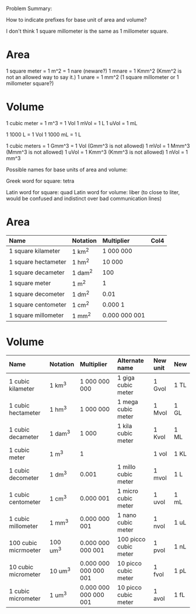 Problem Summary:

How to indicate prefixes for base unit of area and volume?

I don't think 1 square millometer is the same as 1 millometer square.

Area
====

1 square meter = 1 m^2 = 1 nare (neware?)
1 mnare = 1 Kmm^2 (Kmm^2 is not an allowed way to say it.)
1 unare = 1 mm^2 (1 square millometer or 1 millometer square?)

Volume
======

1 cubic meter = 1 m^3 = 1 Vol
1 mVol = 1 L
1 uVol = 1 mL

1 1000 L      = 1 Vol
1 1000 mL     = 1 L

1 cubic meters = 1 Gmm^3 = 1 Vol (Gmm^3 is not allowed)
1 mVol         = 1 Mmm^3         (Mmm^3 is not allowed)
1 uVol         = 1 Kmm^3         (Kmm^3 is not allowed)
1 nVol         = 1 mm^3

Possible names for base units of area and volume:

Greek word for square: tetra

Latin word for square: quad
Latin word for volume: liber (to close to liter, would be confused and indistinct over bad communication lines)


Area
====

| Name                 | Notation          | Multiplier    | Col4 |
| :---                 | :---              | :--           | :--- |
| 1 square kilameter   | 1 km<sup>2</sup>  | 1 000 000     |      |
| 1 square hectameter  | 1 hm<sup>2</sup>  | 10 000        |      |
| 1 square decameter   | 1 dam<sup>2</sup> | 100           |      |
| 1 square meter       | 1 m<sup>2</sup>   | 1             |      |
| 1 square decometer   | 1 dm<sup>2</sup>  | 0.01          |      |
| 1 square centometer  | 1 cm<sup>2</sup>  | 0.000 1       |      |
| 1 square millometer  | 1 mm<sup>2</sup>  | 0.000 000 001 |      |

Volume
======
| Name                 | Notation            | Multiplier        | Alternate name          | New unit | New  |
| :---                 | :---                | :---                  | :---                    | :---     | :--- |
| 1 cubic kilameter    | 1 km<sup>3</sup>    | 1 000 000 000         | 1 giga cubic meter      | 1 Gvol   | 1 TL |
| 1 cubic hectameter   | 1 hm<sup>3</sup>    | 1 000 000             | 1 mega cubic meter      | 1 Mvol   | 1 GL |
| 1 cubic decameter    | 1 dam<sup>3</sup>   | 1 000                 | 1 kila cubic meter      | 1 Kvol   | 1 ML |
| 1 cubic meter        | 1 m<sup>3</sup>     | 1                     |                         | 1 vol    | 1 KL |
| 1 cubic decometer    | 1 dm<sup>3</sup>    | 0.001                 | 1 millo cubic meter     | 1 mvol   | 1 L  |
| 1 cubic centometer   | 1 cm<sup>3</sup>    | 0.000 001             | 1 micro cubic meter     | 1 uvol   | 1 mL |
| 1 cubic millometer   | 1 mm<sup>3</sup>    | 0.000 000 001         | 1 nano cubic meter      | 1 nvol   | 1 uL |
| 100 cubic micrmoeter | 100 um<sup>3</sup>  | 0.000 000 000 001     | 100 picco cubic meter   | 1 pvol   | 1 nL |
| 10 cubic micrometer  | 10 um<sup>3</sup>   | 0.000 000 000 000 001 | 10 picco cubic meter    | 1 fvol   | 1 pL |
| 1 cubic micrometer   | 1 um<sup>3</sup>    | 0.000 000 000 000 001 | 10 picco cubic meter    | 1 avol   | 1 fL |
